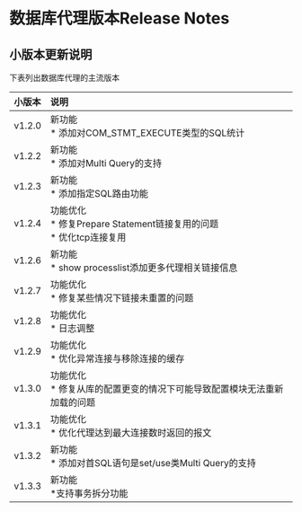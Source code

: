 # 数据库代理版本Release Notes

## 小版本更新说明
下表列出数据库代理的主流版本

| 小版本 | 说明 |
|:---|:---|
| v1.2.0 | 新功能 <br> * 添加对COM_STMT_EXECUTE类型的SQL统计 |
| v1.2.2 | 新功能 <br> * 添加对Multi Query的支持 |
| v1.2.3 | 新功能 <br> * 添加指定SQL路由功能|
| v1.2.4 | 功能优化 <br> * 修复Prepare Statement链接复用的问题  <br> * 优化tcp连接复用 |
| v1.2.6 | 新功能 <br> * show processlist添加更多代理相关链接信息 |
| v1.2.7 | 功能优化 <br> * 修复某些情况下链接未重置的问题 |
| v1.2.8 | 功能优化 <br> * 日志调整 |
| v1.2.9 | 功能优化 <br> * 优化异常连接与移除连接的缓存 |
| v1.3.0 | 功能优化 <br> * 修复从库的配置更变的情况下可能导致配置模块无法重新加载的问题 |
| v1.3.1 | 功能优化 <br> * 优化代理达到最大连接数时返回的报文 |
| v1.3.2 | 新功能 <br> * 添加对首SQL语句是set/use类Multi Query的支持|
| v1.3.3 | 新功能 <br> *支持事务拆分功能 |

